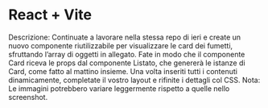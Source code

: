 # React + Vite

Descrizione:
Continuate a lavorare nella stessa repo di ieri e create un nuovo componente riutilizzabile per visualizzare le card dei fumetti, sfruttando l’array di oggetti in allegato.
Fate in modo che il componente Card riceva le props dal componente Listato, che genererà le istanze di Card, come fatto al mattino insieme.
Una volta inseriti tutti i contenuti dinamicamente, completate il vostro layout e rifinite i dettagli col CSS.
Nota: Le immagini potrebbero variare leggermente rispetto a quelle nello screenshot.